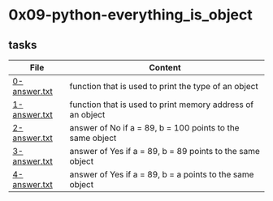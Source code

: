 # 0x09-python-everything_is_object




## tasks
| File | Content |
| ---- | ------- |
| [0-answer.txt](0-answer.txt) | function that is used to print the type of an object |
| [1-answer.txt](1-answer.txt) | function that is used to print memory address of an object |
| [2-answer.txt](2-answer.txt) | answer of No if a = 89, b = 100 points to the same object |
| [3-answer.txt](3-answer.txt) | answer of Yes if a = 89, b = 89 points to the same object |
| [4-answer.txt](4-answer.txt) | answer of Yes if a = 89, b = a points to the same object |